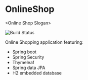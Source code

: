 # OnlineShop
&lt;Online Shop Slogan>

![Build Status](https://github.com/drewzxcvbnm/OnlineShop/workflows/Java%20CI/badge.svg)

Online Shopping application featuring:
* Spring boot 
* Spring Security
* Thymeleaf
* Spring data JPA
* H2 embedded database
